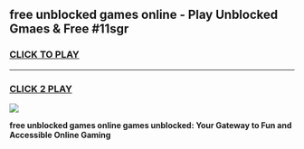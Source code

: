 
## free unblocked games online - Play Unblocked Gmaes & Free #11sgr
<h3>
<a href="https://news.freeplayer.one?title=free_unblocked_games_online&ref=24F">CLICK TO PLAY</a></h3>
<hr>

<h3>
<a href="https://news.freeplayer.one?title=free_unblocked_games_online&ref=24F">CLICK 2 PLAY</a>
  
</h3>

<a href="https://news.freeplayer.one?title=free_unblocked_games_online&ref=24F/"><img src="https://clearcache.store/games.png"></a>


**free unblocked games online games unblocked: Your Gateway to Fun and Accessible Online Gaming**

